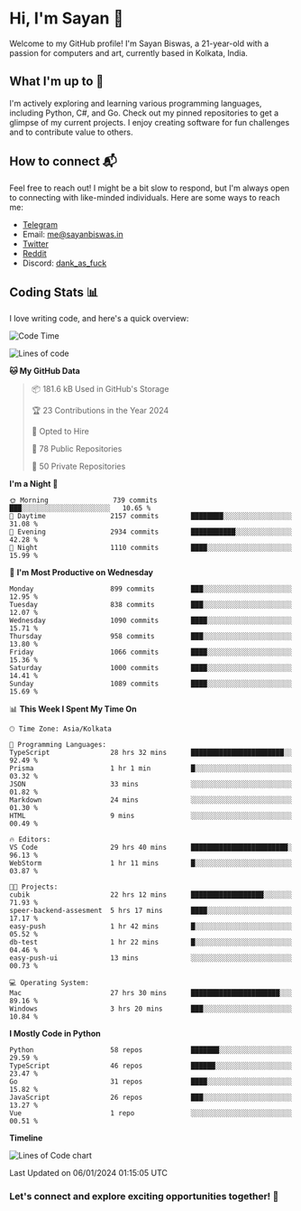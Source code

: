# Hi, I'm Sayan 👋

Welcome to my GitHub profile! I'm Sayan Biswas, a 21-year-old with a passion for computers and art, currently based in Kolkata, India.

## What I'm up to 🚀

I'm actively exploring and learning various programming languages, including Python, C#, and Go. Check out my pinned repositories to get a glimpse of my current projects. I enjoy creating software for fun challenges and to contribute value to others.

## How to connect 📬

Feel free to reach out! I might be a bit slow to respond, but I'm always open to connecting with like-minded individuals. Here are some ways to reach me:

- [Telegram](https://t.me/dank_as_fuck)
- Email: [me@sayanbiswas.in](mailto:me@sayanbiswas.in)
- [Twitter](https://twitter.com/TheDankDel)
- [Reddit](https://www.reddit.com/user/dank_as_fuck_/)
- Discord: [dank_as_fuck](https://discordapp.com/users/506536929152466945)

## Coding Stats 📊

I love writing code, and here's a quick overview:

<!--START_SECTION:waka-->
![Code Time](http://img.shields.io/badge/Code%20Time-1%2C395%20hrs%2020%20mins-blue)

![Lines of code](https://img.shields.io/badge/From%20Hello%20World%20I%27ve%20Written-6.7%20million%20lines%20of%20code-blue)

**🐱 My GitHub Data** 

> 📦 181.6 kB Used in GitHub's Storage 
 > 
> 🏆 23 Contributions in the Year 2024
 > 
> 💼 Opted to Hire
 > 
> 📜 78 Public Repositories 
 > 
> 🔑 50 Private Repositories 
 > 
**I'm a Night 🦉** 

```text
🌞 Morning                739 commits         ███░░░░░░░░░░░░░░░░░░░░░░   10.65 % 
🌆 Daytime                2157 commits        ████████░░░░░░░░░░░░░░░░░   31.08 % 
🌃 Evening                2934 commits        ███████████░░░░░░░░░░░░░░   42.28 % 
🌙 Night                  1110 commits        ████░░░░░░░░░░░░░░░░░░░░░   15.99 % 
```
📅 **I'm Most Productive on Wednesday** 

```text
Monday                   899 commits         ███░░░░░░░░░░░░░░░░░░░░░░   12.95 % 
Tuesday                  838 commits         ███░░░░░░░░░░░░░░░░░░░░░░   12.07 % 
Wednesday                1090 commits        ████░░░░░░░░░░░░░░░░░░░░░   15.71 % 
Thursday                 958 commits         ███░░░░░░░░░░░░░░░░░░░░░░   13.80 % 
Friday                   1066 commits        ████░░░░░░░░░░░░░░░░░░░░░   15.36 % 
Saturday                 1000 commits        ████░░░░░░░░░░░░░░░░░░░░░   14.41 % 
Sunday                   1089 commits        ████░░░░░░░░░░░░░░░░░░░░░   15.69 % 
```


📊 **This Week I Spent My Time On** 

```text
🕑︎ Time Zone: Asia/Kolkata

💬 Programming Languages: 
TypeScript               28 hrs 32 mins      ███████████████████████░░   92.49 % 
Prisma                   1 hr 1 min          █░░░░░░░░░░░░░░░░░░░░░░░░   03.32 % 
JSON                     33 mins             ░░░░░░░░░░░░░░░░░░░░░░░░░   01.82 % 
Markdown                 24 mins             ░░░░░░░░░░░░░░░░░░░░░░░░░   01.30 % 
HTML                     9 mins              ░░░░░░░░░░░░░░░░░░░░░░░░░   00.49 % 

🔥 Editors: 
VS Code                  29 hrs 40 mins      ████████████████████████░   96.13 % 
WebStorm                 1 hr 11 mins        █░░░░░░░░░░░░░░░░░░░░░░░░   03.87 % 

🐱‍💻 Projects: 
cubik                    22 hrs 12 mins      ██████████████████░░░░░░░   71.93 % 
speer-backend-assesment  5 hrs 17 mins       ████░░░░░░░░░░░░░░░░░░░░░   17.17 % 
easy-push                1 hr 42 mins        █░░░░░░░░░░░░░░░░░░░░░░░░   05.52 % 
db-test                  1 hr 22 mins        █░░░░░░░░░░░░░░░░░░░░░░░░   04.46 % 
easy-push-ui             13 mins             ░░░░░░░░░░░░░░░░░░░░░░░░░   00.73 % 

💻 Operating System: 
Mac                      27 hrs 30 mins      ██████████████████████░░░   89.16 % 
Windows                  3 hrs 20 mins       ███░░░░░░░░░░░░░░░░░░░░░░   10.84 % 
```

**I Mostly Code in Python** 

```text
Python                   58 repos            ███████░░░░░░░░░░░░░░░░░░   29.59 % 
TypeScript               46 repos            ██████░░░░░░░░░░░░░░░░░░░   23.47 % 
Go                       31 repos            ████░░░░░░░░░░░░░░░░░░░░░   15.82 % 
JavaScript               26 repos            ███░░░░░░░░░░░░░░░░░░░░░░   13.27 % 
Vue                      1 repo              ░░░░░░░░░░░░░░░░░░░░░░░░░   00.51 % 
```



**Timeline**

![Lines of Code chart](https://raw.githubusercontent.com/Dank-del/Dank-del/main/assets/bar_graph.png)


 Last Updated on 06/01/2024 01:15:05 UTC
<!--END_SECTION:waka-->

### Let's connect and explore exciting opportunities together! 🚀
